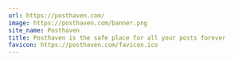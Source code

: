 ```yaml
---
url: https://posthaven.com/
image: https://posthaven.com/banner.png
site_name: Posthaven
title: Posthaven is the safe place for all your posts forever
favicon: https://posthaven.com/favicon.ico
---
```


